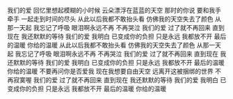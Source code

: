 我们的爱
回忆里想起模糊的小时候
云朵漂浮在蓝蓝的天空
那时的你说 要和我手牵手
一起走到时间的尽头
从此以后我都不敢抬头看
仿佛我的天空失去了颜色
从那一天起 我忘记了呼吸
眼泪啊永远不再 不再哭泣
我们的爱 过了就不再回来
直到现在 我还默默的等待
我们的爱 我明白
已变成你的负担
只是永远 我都放不开
最后的温暖
你给的温暖
从此以后我都不敢抬头看
仿佛我的天空失去了颜色
从那一天起 我忘记了呼吸
眼泪啊永远不再 不再哭泣
我们的爱 过了就不再回来
直到现在 我还默默的等待
我们的爱 我明白
已变成你的负担
只是永远 我都放不开
最后的温暖
你给的温暖
不要再问你是否爱我
现在我想要自由天空
远离开这被捆绑的世界
不再寂寞喔
我们的爱 过了就不再回来
直到现在 我还默默的等待
我们的爱 我明白
已变成你的负担
只是永远 我都放不开
最后的温暖
你给的温暖